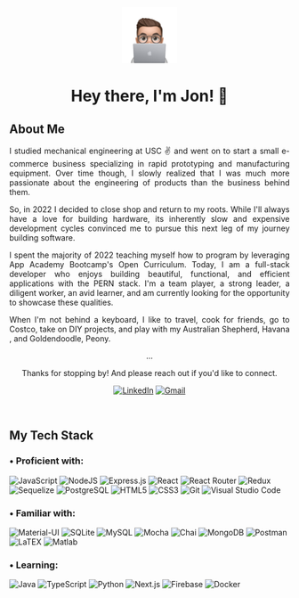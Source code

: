 

<div align='center'><img height='100' src='./memoji.png'></div>
<h1 align='center'>Hey there, I'm Jon! 👋</h1>

<h2>About Me</h2>

<p align='justify'>
    I studied mechanical engineering at USC ✌️ and went on to start a small e-commerce business specializing in rapid prototyping and manufacturing equipment. Over time though, I slowly realized that I was much more passionate about the engineering of products than the business behind them. 
</p>
<p align='justify'>
    So, in 2022 I decided to close shop and return to my roots. While I'll always have a love for building hardware, its inherently slow and expensive development cycles convinced me to pursue this next leg of my journey building software. 
</p>
<p align='justify'>
    I spent the majority of 2022 teaching myself how to program by leveraging App Academy Bootcamp's Open Curriculum. Today, I am a full-stack developer who enjoys building beautiful, functional, and efficient applications with the PERN stack. I'm a team player, a strong leader, a diligent worker, an avid learner, and am currently looking for the opportunity to showcase these qualities. 
</p>
<p align='justify'>
    When I'm not behind a keyboard, I like to travel, cook for friends, go to Costco, take on DIY projects, and play with my Australian Shepherd, Havana , and Goldendoodle, Peony. 
</p>

<p align='center'>...</p> 
<p align='center'>Thanks for stopping by! And please reach out if you'd like to connect.</p> 
<p align='center'> 
    <a href='https://linkedin.com/in/jongranados'><img src='https://img.shields.io/badge/linkedin-%230077B5.svg?style=for-the-badge&logo=linkedin&logoColor=white' alt='LinkedIn'/></a>
    <a href='mailto:grxnxdos@gmail.com'><img src='https://img.shields.io/badge/gmail-%23EA4335.svg?style=for-the-badge&logo=gmail&logoColor=white' alt='Gmail'/></a>
</p>
<br>

<h2>My Tech Stack</h2>

<h3>• Proficient with:</h3>

![JavaScript](https://img.shields.io/badge/javascript-%23323330.svg?style=for-the-badge&logo=javascript&logoColor=%23F7DF1E)
![NodeJS](https://img.shields.io/badge/node.js-316192?style=for-the-badge&logo=node.js&logoColor=yellow)
![Express.js](https://img.shields.io/badge/express.js-%23404d59.svg?style=for-the-badge&logo=express&logoColor=%2361DAFB)
![React](https://img.shields.io/badge/react-%2320232a.svg?style=for-the-badge&logo=react&logoColor=%2361DAFB)
![React Router](https://img.shields.io/badge/React_Router-CA4245?style=for-the-badge&logo=react-router&logoColor=white)
![Redux](https://img.shields.io/badge/redux-%23593d88.svg?style=for-the-badge&logo=redux&logoColor=white)
![Sequelize](https://img.shields.io/badge/Sequelize-52B0E7?style=for-the-badge&logo=Sequelize&logoColor=white)
![PostgreSQL](https://img.shields.io/badge/PostgreSQL-316192?style=for-the-badge&logo=postgresql&logoColor=white)
![HTML5](https://img.shields.io/badge/html5-%23E34F26.svg?style=for-the-badge&logo=html5&logoColor=white)
![CSS3](https://img.shields.io/badge/css3-%231572B6.svg?style=for-the-badge&logo=css3&logoColor=white)
![Git](https://img.shields.io/badge/git-%23F05033.svg?style=for-the-badge&logo=git&logoColor=white)
![Visual Studio Code](https://img.shields.io/badge/Visual%20Studio%20Code-0078d7.svg?style=for-the-badge&logo=visual-studio-code&logoColor=orange)


<h3>• Familiar with:</h3>

![Material-UI](https://img.shields.io/badge/Material--UI-0081CB?style=for-the-badge&logo=material-ui&logoColor=white)
![SQLite](https://img.shields.io/badge/sqlite-%2307405e.svg?style=for-the-badge&logo=sqlite&logoColor=white)
![MySQL](https://img.shields.io/badge/mysql-%231572B6.svg?style=for-the-badge&logo=mysql&logoColor=orange)
![Mocha](https://img.shields.io/badge/-mocha-%238D6748?style=for-the-badge&logo=mocha&logoColor=white)
![Chai](https://img.shields.io/badge/chai.js-323330?style=for-the-badge&logo=chai&logoColor=red)
![MongoDB](https://img.shields.io/badge/MongoDB-%234ea94b.svg?style=for-the-badge&logo=mongodb&logoColor=white)
![Postman](https://img.shields.io/badge/Postman-FF6C37?style=for-the-badge&logo=postman&logoColor=white)
![LaTEX](https://img.shields.io/badge/LaTEX-05122A.svg?style=for-the-badge&logo=latex&logoColor=white)
![Matlab](https://img.shields.io/badge/Matlab-05122A.svg?style=for-the-badge&logo=matlab&logoColor=white)


<h3>• Learning:</h3>

![Java](https://img.shields.io/badge/Java-ED8B00?style=for-the-badge&logo=java&logoColor=white)
![TypeScript](https://img.shields.io/badge/typescript-%23007ACC.svg?style=for-the-badge&logo=typescript&logoColor=white)
![Python](https://img.shields.io/badge/Python-FFD43B?style=for-the-badge&logo=python&logoColor=blue)
![Next.js](https://img.shields.io/badge/Next.js-000000.svg?style=for-the-badge&logo=nextdotjs&logoColor=white)
![Firebase](https://img.shields.io/badge/Firebase-039BE5?style=for-the-badge&logo=Firebase&logoColor=white)
![Docker](https://img.shields.io/badge/docker-%230db7ed.svg?style=for-the-badge&logo=docker&logoColor=navy)
